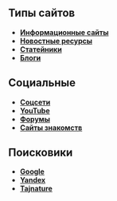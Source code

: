 ## Типы сайтов
 - **[Информационные сайты]()**
 - **[Новостные ресурсы]()**
 - **[Статейники]()**
 - **[Блоги]()**

## Социальные
- **[Соцсети]()**
- **[YouTube](https://youtube.ru)**
- **[Форумы]()**
- **[Сайты знакомств]()**

## Поисковики
 - **[Google](https://google.ru/)**
 - **[Yandex](https://yandex.ru/)**
 - **[Tajnature](https://Tajnature.tj/)**

